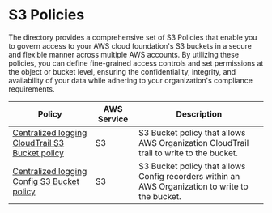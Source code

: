 # S3 Policies

The directory provides a comprehensive set of S3 Policies that enable you to govern access to your AWS cloud foundation's S3 buckets in a secure and flexible manner across multiple AWS accounts. By utilizing these policies, you can define fine-grained access controls and set permissions at the object or bucket level, ensuring the confidentiality, integrity, and availability of your data while adhering to your organization's compliance requirements.

| Policy | AWS Service | Description |
| -------- | ----------- | ----------- |
| [Centralized logging CloudTrail S3 Bucket policy](./centralized-logging-cloudtrail-s3-bucket-policy/) | S3 | S3 Bucket policy that allows AWS Organization CloudTrail trail to write to the bucket. |
| [Centralized logging Config S3 Bucket policy](./centralized-logging-config-s3-bucket-policy/) | S3 | S3 Bucket policy that allows Config recorders within an AWS Organization to write to the bucket. |
